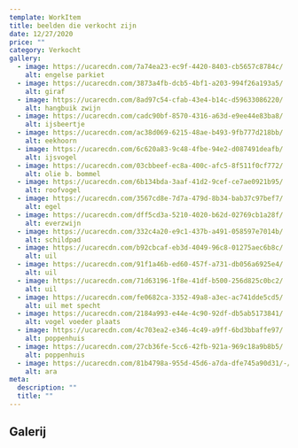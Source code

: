 ```yaml
---
template: WorkItem
title: beelden die verkocht zijn
date: 12/27/2020
price: ""
category: Verkocht
gallery:
  - image: https://ucarecdn.com/7a74ea23-ec9f-4420-8403-cb5657c8784c/
    alt: engelse parkiet
  - image: https://ucarecdn.com/3873a4fb-dcb5-4bf1-a203-994f26a193a5/
    alt: giraf
  - image: https://ucarecdn.com/8ad97c54-cfab-43e4-b14c-d59633086220/
    alt: hangbuik zwijn
  - image: https://ucarecdn.com/cadc90bf-8570-4316-a63d-e9ee44e83ba8/
    alt: ijsbeertje
  - image: https://ucarecdn.com/ac38d069-6215-48ae-b493-9fb777d218bb/
    alt: eekhoorn
  - image: https://ucarecdn.com/6c620a83-9c48-4fbe-94e2-d087491deafb/
    alt: ijsvogel
  - image: https://ucarecdn.com/03cbbeef-ec8a-400c-afc5-8f511f0cf772/
    alt: olie b. bommel
  - image: https://ucarecdn.com/6b134bda-3aaf-41d2-9cef-ce7ae0921b95/
    alt: roofvogel
  - image: https://ucarecdn.com/3567cd8e-7d7a-479d-8b34-bab37c97bef7/
    alt: egel
  - image: https://ucarecdn.com/dff5cd3a-5210-4020-b62d-02769cb1a28f/
    alt: everzwijn
  - image: https://ucarecdn.com/332c4a20-e9c1-437b-a491-058597e7014b/
    alt: schildpad
  - image: https://ucarecdn.com/b92cbcaf-eb3d-4049-96c8-01275aec6b8c/
    alt: uil
  - image: https://ucarecdn.com/91f1a46b-ed60-457f-a731-db056a6925e4/
    alt: uil
  - image: https://ucarecdn.com/71d63196-1f8e-41df-b500-256d825c0bc2/
    alt: uil
  - image: https://ucarecdn.com/fe0682ca-3352-49a8-a3ec-ac741dde5cd5/
    alt: uil met specht
  - image: https://ucarecdn.com/2184a993-e44e-4c90-92df-db5ab5173841/
    alt: vogel voeder plaats
  - image: https://ucarecdn.com/4c703ea2-e346-4c49-a9ff-6bd3bbaffe97/
    alt: poppenhuis
  - image: https://ucarecdn.com/27cb36fe-5cc6-42fb-921a-969c18a9b8b5/
    alt: poppenhuis
  - image: https://ucarecdn.com/81b4798a-955d-45d6-a7da-dfe745a90d31/-/preview/-/rotate/270/
    alt: ara
meta:
  description: ""
  title: ""
---
```



## Galerij